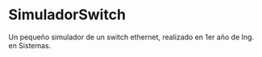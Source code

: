 # SimuladorSwitch
Un pequeño simulador de un switch ethernet, realizado en 1er año de Ing. en Sistemas.
